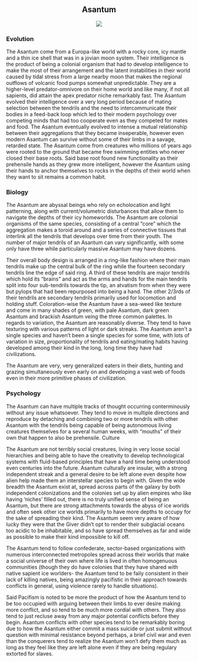 
<h2 align="center">Asantum
</h2>
<p align="center">
<img src="https://github.com/Insculpo/Sandbox_Galaxy/blob/Galactic/Stellar_Abyss_Setting_Bible/Photo_Directory/Asantum.png">
</p>

### Evolution

The Asantum come from a Europa-like world with a rocky core, icy mantle and a thin ice shell that was in a jovian moon system.  Their intelligence is the product of being a colonial organism that had to develop intelligence to make the most of their arrangement and the latent instabilities in their world caused by tidal stress from a large nearby moon that makes the regional outflows of volcanic food pumps somewhat unpredictable.  They are a higher-level predator-omnivore on their home world and like many, if not all sapients, did attain the apex predator niche remarkably fast.  The Asantum evolved their intelligence over a very long period because of mating selection between the tendrils and the need to intercommunicate their bodies in a feed-back loop which led to their modern psychology over competing minds that had too cooperate even as they competed for mates and food.  The Asantum eventually evolved to intense a mutual relationship between their aggregations that they became inseperable, however even modern Asantum can survive without some of their limbs in a savage, retarded state.  The Asantum come from creatures who millions of years ago were rooted to the ground that became free swimming entities who never closed their base roots.  Said base root found new functionality as their prehensile hands as they grew more intelligent, however the Asantum using their hands to anchor themselves to rocks in the depths of their world when they want to sit remains a common habit.

### Biology

The Asantum are abyssal beings who rely on echolocation and light patterning, along with current/volumetric disturbances that allow them to navigate the depths of their icy homeworlds.  The Asantum are colonial organisms of the same species, consisting of a central “core” which the aggregation makes a toroid around and a series of connective tissues that interlink all the tendrils that develops over time from their youth. The number of major tendrils of an Asantum can vary significantly, with some only have three while particularly massive Asantum may have dozens.

Their overall body design is arranged in a ring-like fashion where their main tendrils make up the central bulk of the ring while the fourteen secondary tendrils line the edge of said ring.  A third of these tendrils are major tendrils which hold its “brains” and act as the arms and hands for the main tendrils split into four sub-tendrils towards the tip, an atvatism from when they were but pylops that had been repurposed into being a hand.  The other 2/3rds of their tendrils are secondary tendrils primarily used for locomotion and holding stuff.  Coloration-wise the Asantum have a sea-weed like texture and come in many shades of green, with pale Asantum, dark green Asantum and brackish Asantum veing the three common palettes.  In regards to variation, the Asantum are reasonably diverse.  They tend to have texturing with various patterns of light or dark streaks.  The Asantum aren’t a single species and haven’t been a single species for some time, with lots of variation in size, proportionality of tendrils and eating/mating habits having developed among their kind in the long, long time they have had civilizations.

The Asantum are very, very generalized eaters in their diets, hunting and grazing simultaneously even early on and developing a vast web of foods even in their more primitive phases of civilization.

### Psychology

The Asantum can have multiple tracks of thought occurring conterminously without any issue whatsoever. They tend to move in multiple directions and reproduce by detaching and combining two or more tendrils with other Asantum with the tendrils being capable of being autonomous living creatures themselves for a several human weeks, with “mouths” of their own that happen to also be prehensile.
Culture

The Asantum are not terribly social creatures, living in very loose social hierarchies and being able to have the creativity to develop technological systems with fluid-based principles that have a hard time being understood even centuries into the future.  Asantum culturally are insular, with a strong independent streak and a general desire to be left alone even despite how alien help made them an interstellar species to begin with.  Given the wide breadth the Asantum exist at, spread across parts of the galaxy by both independent colonizations and the colonies set up by alien empires who like having ‘niches’ filled out, there is no truly unified sense of being an Asantum, but there are strong attachments towards the abyss of ice worlds and often seek other ice worlds primarily to have more depths to occupy for the sake of spreading their kind.  The Asantum seem very aware of how lucky they were that the Giver didn’t opt to render their subglacial oceans too acidic to be inhabitable, and so have spread themselves as far and wide as possible to make their kind impossible to kill off.  

The Asantum tend to follow confederate, sector-based organizations with numerous interconnected metropoles spread across their worlds that make a social universe of their own where life is lived in often homogenuous communities (though they do have colonies that they have shared with native sapient ice worlders- the Asantum tend to be faily consistent in their lack of killing natives, being amazingly pacifistic in their approach towards conflicts in general, using violence rarely to handle situations).

Said Pacifism is noted to be more the product of how the Asantum tend to be too occupied with arguing between their limbs to ever desire making more conflict, and so tend to be much more cordial with others.  They also tend to just recluse away from any major potential conflicts before they begin.  Asantum conflicts with other species tend to be remarkably boring due to how the Asantum either commit a mass suicide or just submit without question with minimal resistance beyond perhaps, a brief civil war and even than the conquerers tend to realize the Asantum won’t defy them much as long as they feel like they are left alone even if they are being regulary extorted for slaves.

